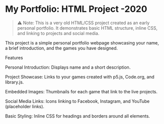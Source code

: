 # My Portfolio: HTML Project -2020

> ⚠️ Note: This is a very old HTML/CSS project created as an early personal portfolio.
> It demonstrates basic HTML structure, inline CSS, and linking to projects and social media.

This project is a simple personal portfolio webpage showcasing your name, a brief introduction, and the games you have designed.

Features

Personal Introduction: Displays name and a short description.

Project Showcase: Links to your games created with p5.js, Code.org, and library.js.

Embedded Images: Thumbnails for each game that link to the live projects.

Social Media Links: Icons linking to Facebook, Instagram, and YouTube (placeholder links).

Basic Styling: Inline CSS for headings and borders around all elements.
